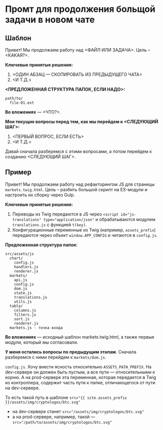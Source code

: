 # Промт для продолжения больщой задачи в новом чате

## Шаблон

Привет! Мы продолжаем работу над <ФАЙЛ ИЛИ ЗАДАЧА>. Цель – <КАКАЯ?>.

**Ключевые принятые решения:**

1. <ОДИН АБЗАЦ — СКОПИРОВАТЬ ИЗ ПРЕДЫДУЩЕГО ЧАТА>
2. <И Т.Д.>

**<ПРЕДЛОЖЕННАЯ СТРУКТУРА ПАПОК, ЕСЛИ НАДО>:**

```text
path/to/
  file-01.ext
```

**Во вложениях** — <ЧТО?>.

**Мои текущие вопросы перед тем, как мы перейдем к <СЛЕДУЮЩИЙ ШАГ>:**

1. <ПЕРВЫЙ ВОПРОС, ЕСЛИ ЕСТЬ>
2. <И Т.Д.>

Давай сначала разберемся с этими вопросами, а потом перейдем к созданию <СЛЕДУЮЩИЙ ШАГ>.

## Пример

Привет! Мы продолжаем работу над рефакторингом JS для страницы `markets.twig.html`. Цель – разбить большой скрипт на ES-модули и настроить их сборку через Gulp.

**Ключевые принятые решения:**

1. Переводы из Twig передаются в JS через `<script id="js-translations" type="application/json"` и обрабатываются модулем `translations.js` с функцией `t(key)`.
2. Конфигурационные переменные из Twig (например, `assets_prefix`) передаются через объект `window.APP_CONFIG` и читаются в `config.js`.

**Предложенная структура папок:**

```text
src/assets/js
  chart/
    config.js
    handlers.js
    renderer.js
  markets/
    api.js
    config.js
    dom.js
    state.js
    translations.js
    utils.js
  table/
    columns.js
    filters.js
    sort.js
    renderer.js
  markets.js - точка входа
```

**Во вложениях** — исходный шаблон markets.twig.html, а также первые модули, который мы согласовали.

**У меня остались вопросы по предыдущим этапам**. Сначала разберемся с ними перейдем к `markets/dom.js`.

`config.js`. Хочу внести ясность относительно `ASSETS_PATH_PREFIX`. На dev-сервере он должен быть пустым, а все пути — относительными к корню. А на prod-сервере эта переменная, которая передается в Twig из контроллера, содержит часть пути к папке, отличающегося от пути на dev-сервере.

То есть такой путь в шаблоне `src="{{ site.assets_prefix }}/assets/img/cryptologos/btc.svg"`

- на dev-сервере станет `src="/assets/img/cryptologos/btc.svg"`
- а на prod-сервере, например, такой — `src="/path/to/assets/img/cryptologos/btc.svg"`
